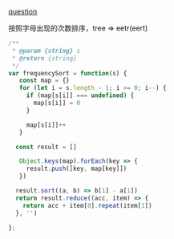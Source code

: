 [question](https://leetcode.com/problems/sort-characters-by-frequency)

按照字母出现的次数排序，tree => eetr(eert)

```js
/**
 * @param {string} s
 * @return {string}
 */
var frequencySort = function(s) {
   const map = {}
   for (let i = s.length - 1; i >= 0; i--) {
     if (map[s[i]] === undefined) {
       map[s[i]] = 0
     }

     map[s[i]]++
   }

  const result = []

   Object.keys(map).forEach(key => {
     result.push([key, map[key]])
   })

  result.sort((a, b) => b[1] - a[1])
  return result.reduce((acc, item) => {
    return acc + item[0].repeat(item[1])
  }, '')

};
```
